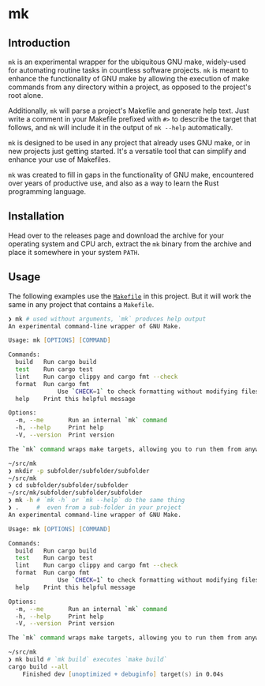 # mk

## Introduction

`mk` is an experimental wrapper for the ubiquitous GNU make, widely-used for
automating routine tasks in countless software projects. `mk` is meant to
enhance the functionality of GNU make by allowing the execution of make commands
from any directory within a project, as opposed to the project's root alone.

Additionally, `mk` will parse a project's Makefile and generate help text. Just
write a comment in your Makefile prefixed with `#>` to describe the target that
follows, and `mk` will include it in the output of `mk --help` automatically.

`mk` is designed to be used in any project that already uses GNU make, or in
new projects just getting started. It's a versatile tool that can simplify and
enhance your use of Makefiles.

`mk` was created to fill in gaps in the functionality of GNU make, encountered
over years of productive use, and also as a way to learn the Rust programming
language.


## Installation

Head over to the releases page and download the archive for your operating
system and CPU arch, extract the `mk` binary from the archive and place it
somewhere in your system `PATH`.


## Usage

The following examples use the [`Makefile`](`Makefile`) in this project. But it
will work the same in any project that contains a `Makefile`.

```zsh
❯ mk # used without arguments, `mk` produces help output
An experimental command-line wrapper of GNU Make.

Usage: mk [OPTIONS] [COMMAND]

Commands:
  build   Run cargo build
  test    Run cargo test
  lint    Run cargo clippy and cargo fmt --check
  format  Run cargo fmt
              Use `CHECK=1` to check formatting without modifying files
  help    Print this helpful message

Options:
  -m, --me       Run an internal `mk` command
  -h, --help     Print help
  -V, --version  Print version

The `mk` command wraps make targets, allowing you to run them from anywhere in the project.
```

```zsh
~/src/mk
❯ mkdir -p subfolder/subfolder/subfolder
~/src/mk
❯ cd subfolder/subfolder/subfolder 
~/src/mk/subfolder/subfolder/subfolder
❯ mk -h # `mk -h` or `mk --help` do the same thing
❯ .     #  even from a sub-folder in your project
An experimental command-line wrapper of GNU Make.

Usage: mk [OPTIONS] [COMMAND]

Commands:
  build   Run cargo build
  test    Run cargo test
  lint    Run cargo clippy and cargo fmt --check
  format  Run cargo fmt
              Use `CHECK=1` to check formatting without modifying files
  help    Print this helpful message

Options:
  -m, --me       Run an internal `mk` command
  -h, --help     Print help
  -V, --version  Print version

The `mk` command wraps make targets, allowing you to run them from anywhere in the project.
```

```zsh
~/src/mk
❯ mk build # `mk build` executes `make build`
cargo build --all
    Finished dev [unoptimized + debuginfo] target(s) in 0.04s
```
